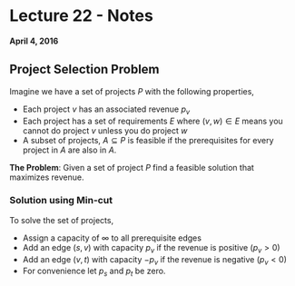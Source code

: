 # Lecture 22 - Notes  

**April 4, 2016**  

## Project Selection Problem

Imagine we have a set of projects $P$ with the following properties,

* Each project $v$ has an associated revenue $p_v$
* Each project has a set of requirements $E$ where $(v,w) \in E$ means you cannot do project $v$ unless you do project $w$
* A subset of projects, $A \subseteq P$ is feasible if the prerequisites for every project in $A$ are also in $A$.

**The Problem**: Given a set of project $P$ find a feasible solution that maximizes revenue.


### Solution using Min-cut

To solve the set of projects,

* Assign a capacity of $\infty$ to all prerequisite edges
* Add an edge $(s,v)$ with capacity $p_v$ if the revenue is positive ($p_v \gt 0$)
* Add an edge $(v,t)$ with capacity $-p_v$ if the revenue is negative ($p_v \lt 0$)
* For convenience let $p_s$ and $p_t$ be zero.


